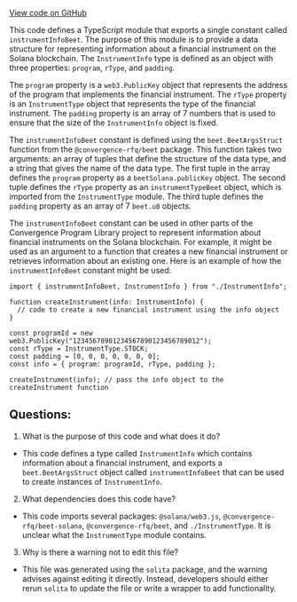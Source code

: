 [View code on GitHub](https://github.com/convergence-rfq/convergence-program-library/risk-engine/js/generated/types/InstrumentInfo.ts)

This code defines a TypeScript module that exports a single constant called `instrumentInfoBeet`. The purpose of this module is to provide a data structure for representing information about a financial instrument on the Solana blockchain. The `InstrumentInfo` type is defined as an object with three properties: `program`, `rType`, and `padding`. 

The `program` property is a `web3.PublicKey` object that represents the address of the program that implements the financial instrument. The `rType` property is an `InstrumentType` object that represents the type of the financial instrument. The `padding` property is an array of 7 numbers that is used to ensure that the size of the `InstrumentInfo` object is fixed.

The `instrumentInfoBeet` constant is defined using the `beet.BeetArgsStruct` function from the `@convergence-rfq/beet` package. This function takes two arguments: an array of tuples that define the structure of the data type, and a string that gives the name of the data type. The first tuple in the array defines the `program` property as a `beetSolana.publicKey` object. The second tuple defines the `rType` property as an `instrumentTypeBeet` object, which is imported from the `InstrumentType` module. The third tuple defines the `padding` property as an array of 7 `beet.u8` objects.

The `instrumentInfoBeet` constant can be used in other parts of the Convergence Program Library project to represent information about financial instruments on the Solana blockchain. For example, it might be used as an argument to a function that creates a new financial instrument or retrieves information about an existing one. Here is an example of how the `instrumentInfoBeet` constant might be used:

```
import { instrumentInfoBeet, InstrumentInfo } from "./InstrumentInfo";

function createInstrument(info: InstrumentInfo) {
  // code to create a new financial instrument using the info object
}

const programId = new web3.PublicKey("12345678901234567890123456789012");
const rType = InstrumentType.STOCK;
const padding = [0, 0, 0, 0, 0, 0, 0];
const info = { program: programId, rType, padding };

createInstrument(info); // pass the info object to the createInstrument function
```
## Questions: 
 1. What is the purpose of this code and what does it do?
- This code defines a type called `InstrumentInfo` which contains information about a financial instrument, and exports a `beet.BeetArgsStruct` object called `instrumentInfoBeet` that can be used to create instances of `InstrumentInfo`.

2. What dependencies does this code have?
- This code imports several packages: `@solana/web3.js`, `@convergence-rfq/beet-solana`, `@convergence-rfq/beet`, and `./InstrumentType`. It is unclear what the `InstrumentType` module contains.

3. Why is there a warning not to edit this file?
- This file was generated using the `solita` package, and the warning advises against editing it directly. Instead, developers should either rerun `solita` to update the file or write a wrapper to add functionality.